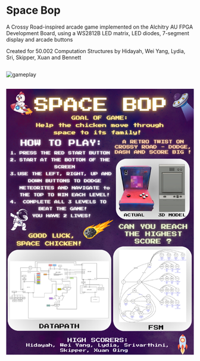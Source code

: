 # Space Bop
A Crossy Road-inspired arcade game implemented on the Alchitry AU FPGA Development Board, using a WS2812B LED matrix, LED diodes, 7-segment display and arcade buttons  

Created for 50.002 Computation Structures by Hidayah, Wei Yang, Lydia, Sri, Skipper, Xuan and Bennett
##
![gameplay](https://github.com/user-attachments/assets/915cb53a-751a-4f72-a486-fa53982294a9)
##
![poster](TEAM%2044%20-%20comp%20struct%20poster%20%20(A4).png)
